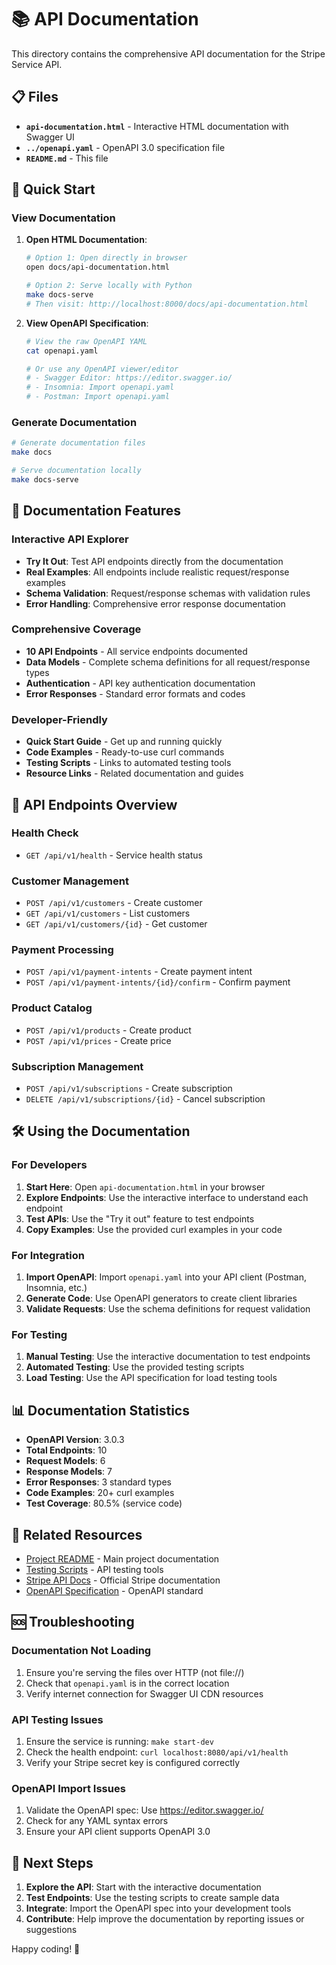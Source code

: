 # 📚 API Documentation

This directory contains the comprehensive API documentation for the Stripe Service API.

## 📋 Files

- **`api-documentation.html`** - Interactive HTML documentation with Swagger UI
- **`../openapi.yaml`** - OpenAPI 3.0 specification file
- **`README.md`** - This file

## 🚀 Quick Start

### View Documentation

1. **Open HTML Documentation**:
   ```bash
   # Option 1: Open directly in browser
   open docs/api-documentation.html
   
   # Option 2: Serve locally with Python
   make docs-serve
   # Then visit: http://localhost:8000/docs/api-documentation.html
   ```

2. **View OpenAPI Specification**:
   ```bash
   # View the raw OpenAPI YAML
   cat openapi.yaml
   
   # Or use any OpenAPI viewer/editor
   # - Swagger Editor: https://editor.swagger.io/
   # - Insomnia: Import openapi.yaml
   # - Postman: Import openapi.yaml
   ```

### Generate Documentation

```bash
# Generate documentation files
make docs

# Serve documentation locally
make docs-serve
```

## 📖 Documentation Features

### Interactive API Explorer
- **Try It Out**: Test API endpoints directly from the documentation
- **Real Examples**: All endpoints include realistic request/response examples
- **Schema Validation**: Request/response schemas with validation rules
- **Error Handling**: Comprehensive error response documentation

### Comprehensive Coverage
- **10 API Endpoints** - All service endpoints documented
- **Data Models** - Complete schema definitions for all request/response types
- **Authentication** - API key authentication documentation
- **Error Responses** - Standard error formats and codes

### Developer-Friendly
- **Quick Start Guide** - Get up and running quickly
- **Code Examples** - Ready-to-use curl commands
- **Testing Scripts** - Links to automated testing tools
- **Resource Links** - Related documentation and guides

## 🔧 API Endpoints Overview

### Health Check
- `GET /api/v1/health` - Service health status

### Customer Management
- `POST /api/v1/customers` - Create customer
- `GET /api/v1/customers` - List customers
- `GET /api/v1/customers/{id}` - Get customer

### Payment Processing
- `POST /api/v1/payment-intents` - Create payment intent
- `POST /api/v1/payment-intents/{id}/confirm` - Confirm payment

### Product Catalog
- `POST /api/v1/products` - Create product
- `POST /api/v1/prices` - Create price

### Subscription Management
- `POST /api/v1/subscriptions` - Create subscription
- `DELETE /api/v1/subscriptions/{id}` - Cancel subscription

## 🛠️ Using the Documentation

### For Developers
1. **Start Here**: Open `api-documentation.html` in your browser
2. **Explore Endpoints**: Use the interactive interface to understand each endpoint
3. **Test APIs**: Use the "Try it out" feature to test endpoints
4. **Copy Examples**: Use the provided curl examples in your code

### For Integration
1. **Import OpenAPI**: Import `openapi.yaml` into your API client (Postman, Insomnia, etc.)
2. **Generate Code**: Use OpenAPI generators to create client libraries
3. **Validate Requests**: Use the schema definitions for request validation

### For Testing
1. **Manual Testing**: Use the interactive documentation to test endpoints
2. **Automated Testing**: Use the provided testing scripts
3. **Load Testing**: Use the API specification for load testing tools

## 📊 Documentation Statistics

- **OpenAPI Version**: 3.0.3
- **Total Endpoints**: 10
- **Request Models**: 6
- **Response Models**: 7
- **Error Responses**: 3 standard types
- **Code Examples**: 20+ curl examples
- **Test Coverage**: 80.5% (service code)

## 🔗 Related Resources

- [Project README](../README.md) - Main project documentation
- [Testing Scripts](../scripts/README.md) - API testing tools
- [Stripe API Docs](https://stripe.com/docs/api) - Official Stripe documentation
- [OpenAPI Specification](https://swagger.io/specification/) - OpenAPI standard

## 🆘 Troubleshooting

### Documentation Not Loading
1. Ensure you're serving the files over HTTP (not file://)
2. Check that `openapi.yaml` is in the correct location
3. Verify internet connection for Swagger UI CDN resources

### API Testing Issues
1. Ensure the service is running: `make start-dev`
2. Check the health endpoint: `curl localhost:8080/api/v1/health`
3. Verify your Stripe secret key is configured correctly

### OpenAPI Import Issues
1. Validate the OpenAPI spec: Use https://editor.swagger.io/
2. Check for any YAML syntax errors
3. Ensure your API client supports OpenAPI 3.0

## 🚀 Next Steps

1. **Explore the API**: Start with the interactive documentation
2. **Test Endpoints**: Use the testing scripts to create sample data
3. **Integrate**: Import the OpenAPI spec into your development tools
4. **Contribute**: Help improve the documentation by reporting issues or suggestions

Happy coding! 🎉 
